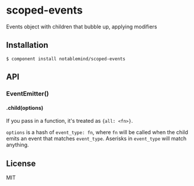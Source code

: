 
# scoped-events

  Events object with children that bubble up, applying modifiers

## Installation

    $ component install notablemind/scoped-events

## API

### EventEmitter()

#### .child(options)

If you pass in a function, it's treated as `{all: <fn>}`.

`options` is a hash of `event_type: fn`, where `fn` will be called
when the child emits an event that matches `event_type`. Aserisks in
`event_type` will match anything.


   

## License

  MIT
